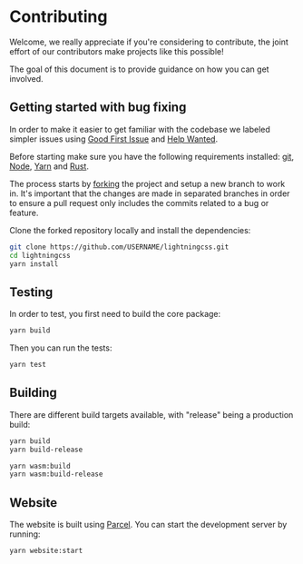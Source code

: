 # Contributing

Welcome, we really appreciate if you're considering to contribute, the joint effort of our contributors make projects like this possible!

The goal of this document is to provide guidance on how you can get involved.

## Getting started with bug fixing

In order to make it easier to get familiar with the codebase we labeled simpler issues using [Good First Issue](https://github.com/parcel-bundler/lightningcss/issues?q=is%3Aopen+is%3Aissue+label%3A%22good+first+issue%22) and [Help Wanted](https://github.com/parcel-bundler/lightningcss/issues?q=is%3Aopen+is%3Aissue+label%3A%22good+first+issue%22+label%3A%22help+wanted%22).

Before starting make sure you have the following requirements installed: [git](https://git-scm.com), [Node](https://nodejs.org), [Yarn](https://yarnpkg.com) and [Rust](https://www.rust-lang.org/tools/install).

The process starts by [forking](https://docs.github.com/en/github/getting-started-with-github/fork-a-repo) the project and setup a new branch to work in. It's important that the changes are made in separated branches in order to ensure a pull request only includes the commits related to a bug or feature.

Clone the forked repository locally and install the dependencies:

```sh
git clone https://github.com/USERNAME/lightningcss.git
cd lightningcss
yarn install
```

## Testing

In order to test, you first need to build the core package:

```sh
yarn build
```

Then you can run the tests:

```sh
yarn test
```

## Building

There are different build targets available, with "release" being a production build:

```sh
yarn build
yarn build-release

yarn wasm:build
yarn wasm:build-release
```

## Website

The website is built using [Parcel](https://parceljs.org). You can start the development server by running:

```sh
yarn website:start
```